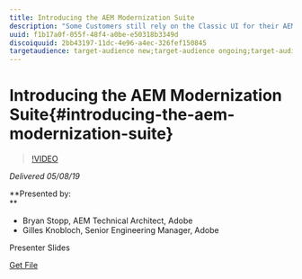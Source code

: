 ```yaml
---
title: Introducing the AEM Modernization Suite
description: "Some Customers still rely on the Classic UI for their AEM Sites authoring experience. With the deprecation of this interface, a Summit lab was proposed to help our customers update their implementations to the newest capabilities. To support the Lab and provide our customers with the necessary means, Bryan Stopp and Gilles Knobloch created the AEM Modernization Tool Suite.  Come learn about this new tool’s capabilities to: Convert Static Template Pages to Editable Templates | Convert Custom/Legacy components to Core Component Proxies (or other custom Components) | Import and Convert Component Designs as Editable Template Policies | And (of course) Update Classic/Coral2 Dialogs to Coral 3 Dialogs  "
uuid: f1b17a0f-055f-48f4-a0be-e50318b3349d
discoiquuid: 2bb43197-11dc-4e96-a4ec-326fef150845
targetaudience: target-audience new;target-audience ongoing;target-audience upgrader
---
```


# Introducing the AEM Modernization Suite{#introducing-the-aem-modernization-suite}

>[!VIDEO](https://video.tv.adobe.com/v/27322?quality=9)

*Delivered 05/08/19*

**Presented by:   
**

* Bryan Stopp, AEM Technical Architect, Adobe
* Gilles Knobloch, Senior Engineering Manager, Adobe

Presenter Slides

[Get File](assets/modernization-toolsaemgems.pdf)
